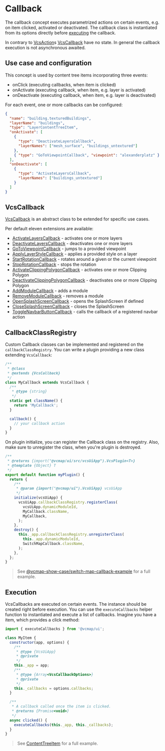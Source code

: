 # Callback

The callback concept executes parametrized actions on certain events, e.g. on item clicked, activated or deactivated.
The callback class is instantiated from its options directly before [executing](#execution) the callback.

In contrary to [VcsAction](./ACTIONS.md)s [VcsCallback](#vcscallback) have no state.
In general the callback execution is not asynchronous awaited.

## Use case and configuration

This concept is used by content tree items incorporating three events:

- onClick (executing callbacks, when item is clicked)
- onActivate (executing callback, when item, e.g. layer is activated)
- onDeactivate (executing callback, when item, e.g. layer is deactivated)

For each event, one or more callbacks can be configured:

```json
{
  "name": "building.texturedBuildings",
  "layerName": "buildings",
  "type": "LayerContentTreeItem",
  "onActivate": [
    {
      "type": "DeactivateLayersCallback",
      "layerNames": ["mesh_surface", "buildings_untextured"]
    },
    { "type": "GoToViewpointCallback", "viewpoint": "alexanderplatz" }
  ],
  "onDeactivate": [
    {
      "type": "ActivateLayersCallback",
      "layerNames": ["buildings_untextured"]
    }
  ]
}
```

## VcsCallback

[VcsCallback](../src/callback/vcsCallback.js) is an abstract class to be extended for specific use cases.

Per default eleven extensions are available:

- [ActivateLayersCallback](../src/callback/activateLayersCallback.js) - activates one or more layers
- [DeactivateLayersCallback](../src/callback/deactivateLayersCallback.js) - deactivates one or more layers
- [GoToViewpointCallback](../src/callback/goToViewpointCallback.js) - jumps to a provided viewpoint
- [ApplyLayerStyleCallback](../src/callback/applyLayerStyleCallback.js) - applies a provided style on a layer
- [StartRotationCallback](../src/callback/startRotationCallback.js) - rotates around a given or the current viewpoint
- [StopRotationCallback](../src/callback/stopRotationCallback.js) - stops the rotation
- [ActivateClippingPolygonCallback](../src/callback/activateClippingPolygonCallback.js) - activates one or more Clipping Polygon
- [DeactivateClippingPolygonCallback](../src/callback/deactivateClippingPolygonCallback.js) - deactivates one or more Clipping Polygon
- [AddModuleCallback](../src/callback/addModuleCallback.js) - adds a module
- [RemoveModuleCallback](../src/callback/removeModuleCallback.js) - removes a module
- [OpenSplashScreenCallback](../src/callback/openSplashScreenCallback.js) - opens the SplashScreen if defined
- [CloseSplashScreenCallback](../src/callback/closeSplashScreenCallback.js) - closes the SplashScreen
- [ToggleNavbarButtonCallback](../src/callback/ToggleNavbarButtonCallback.js) - calls the callback of a registered navbar action

## CallbackClassRegistry

Custom Callback classes can be implemented and registered on the `callbackClassRegistry`.
You can write a plugin providing a new class extending `VcsCallback`:

```js
/**
 * @class
 * @extends {VcsCallback}
 */
class MyCallback extends VcsCallback {
  /**
   * @type {string}
   */
  static get className() {
    return 'MyCallback';
  }

  callback() {
    // your callback action
  }
}
```

On plugin initialize, you can register the Callback class on the registry.
Also, make sure to unregister the class, when you're plugin is destroyed.

```js
/**
 * @returns {import("@vcmap/ui/src/vcsUiApp").VcsPlugin<T>}
 * @template {Object} T
 */
export default function myPlugin() {
  return {
    /**
     * @param {import("@vcmap/ui").VcsUiApp} vcsUiApp
     */
    initialize(vcsUiApp) {
      vcsUiApp.callbackClassRegistry.registerClass(
        vcsUiApp.dynamicModuleId,
        MyCallback.className,
        MyCallback,
      );
    },
    destroy() {
      this._app.callbackClassRegistry.unregisterClass(
        this._app.dynamicModuleId,
        SwitchMapCallback.className,
      );
    },
  };
}
```

> See [@vcmap-show-case/switch-map-callback-example](../plugins/@vcmap-show-case/switch-map-callback-example) for a full example.

## Execution

VcsCallbacks are executed on certain events. The instance should be created right before execution.
You can use the `executeCallbacks` helper function to instantiated and execute a list of callbacks.
Imagine you have a item, which provides a click method:

```js
import { executeCallbacks } from '@vcmap/ui';

class MyItem {
  constructor(app, options) {
    /**
     * @type {VcsUiApp}
     * @private
     */
    this._app = app;
    /**
     * @type {Array<VcsCallbackOptions>}
     * @private
     */
    this._callbacks = options.callbacks;
  }

  /**
   * A callback called once the item is clicked.
   * @returns {Promise<void>}
   */
  async clicked() {
    executeCallbacks(this._app, this._callbacks);
  }
}
```

> See [ContentTreeItem](../src/contentTree/contentTreeItem.js) for a full example.
